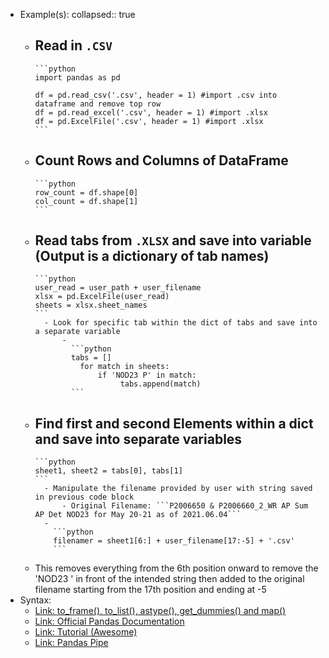 - Example(s):
  collapsed:: true
	- Read in `.CSV`
		-
		  ```python
		  import pandas as pd
		  
		  df = pd.read_csv('.csv', header = 1) #import .csv into dataframe and remove top row
		  df = pd.read_excel('.csv', header = 1) #import .xlsx
		  df = pd.ExcelFile('.csv', header = 1) #import .xlsx
		  ```
	- Count Rows and Columns of DataFrame
		-
		  ```python
		  row_count = df.shape[0]
		  col_count = df.shape[1]
		  ```
	- Read tabs from `.XLSX` and save into variable (Output is a dictionary of tab names)
		-
		  ```python
		  user_read = user_path + user_filename
		  xlsx = pd.ExcelFile(user_read)
		  sheets = xlsx.sheet_names
		  ```
			- Look for specific tab within the dict of tabs and save into a separate variable
				-
				  ```python
				  tabs = []
				    for match in sheets:
				        if 'NOD23 P' in match:
				             tabs.append(match)
				  ```
	- Find first and second Elements within a dict and save into separate variables
		-
		  ```python
		  sheet1, sheet2 = tabs[0], tabs[1]
		  ```
			- Manipulate the filename provided by user with string saved in previous code block
				- Original Filename: ```P2006650 & P2006660_2_WR AP Sum AP Det NOD23 for May 20-21 as of 2021.06.04```
			-
			  ```python
			  filenamer = sheet1[6:] + user_filename[17:-5] + '.csv'
			  ```
	- This removes everything from the 6th position onward to remove the 'NOD23 ' in front of the intended string then added to the original filename starting from the 17th position and ending at -5
- Syntax:
	- [Link: to_frame(), to_list(), astype(), get_dummies() and map()](https://machinelearningknowledge.ai/pandas-tutorial-to_frame-to_list-astype-get_dummies-and-map/#:~:text=Syntax%201%20data%20%3A%20array-like%2C%20Series%2C%20or%20DataFrame,used%20for%20considering%20null%20values.%20More%20items...%20)
	- [Link: Official Pandas Documentation](https://pandas.pydata.org/docs/)
	- [Link: Tutorial (Awesome)](https://calmcode.io/)
	- [Link: Pandas Pipe](https://calmcode.io/pandas-pipe/introduction.html)